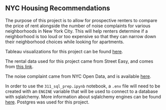## NYC Housing Recommendations

The purpose of this project is to allow for prospective renters to compare the price of rent alongside the number of noise complaints for various neighborhoods in New York City. This will help renters determine if a neighborhood is too loud or too expensive so that they can narrow down their neighborhood choices while looking for apartments.

Tableau visualizations for this project can be found [here](https://public.tableau.com/app/profile/eric7616/viz/NYCHousingRec/Story1).

The rental data used for this project came from Street Easy, and comes from [this link](https://streeteasy.com/blog/data-dashboard/?agg=Total&metric=Inventory&type=Rentals&bedrooms=Any%20Bedrooms&property=Any%20Property%20Type&minDate=2010-01-01&maxDate=2021-08-01&area=Manhattan).

The noise complaint came from NYC Open Data, and is available [here](https://data.cityofnewyork.us/Social-Services/311-Service-Requests-from-2010-to-Present/erm2-nwe9/data).

In order to use the `311_sql_prep.ipynb` notebook, a `.env` file will need to be created with an `ENGINE` variable that will be used to connect to a database with sqlalchemy. More information about sqlalchemy engines can be found [here](https://docs.sqlalchemy.org/en/14/core/engines.html). Postgres was used for this project.

